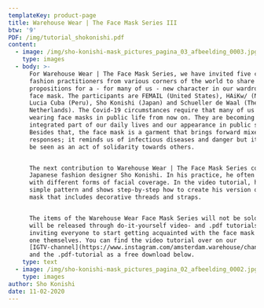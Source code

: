 ```yaml
---
templateKey: product-page
title: Warehouse Wear | The Face Mask Series III
btw: '9'
PDF: /img/tutorial_shokonishi.pdf
content:
  - image: /img/sho-konishi-mask_pictures_pagina_03_afbeelding_0003.jpg
    type: images
  - body: >-
      For Warehouse Wear | The Face Mask Series, we have invited five critical
      fashion practitioners from various corners of the world to share their
      propositions for a - for many of us - new character in our wardrobes: the
      face mask. The participants are FEMAIL (United States), HAiKw/ (Norway),
      Lucia Cuba (Peru), Sho Konishi (Japan) and Schueller de Waal (The
      Netherlands). The Covid-19 circumstances require that many of us start
      wearing face masks in public life from now on. They are becoming an
      integrated part of our daily lives and our appearance in public space.
      Besides that, the face mask is a garment that brings forward mixed
      responses; it reminds us of infectious diseases and danger but it can also
      be seen as an act of solidarity towards others.


      The next contribution to Warehouse Wear | The Face Mask Series comes from
      Japanese fashion designer Sho Konishi. In his practice, he often works
      with different forms of facial coverage. In the video tutorial, he uses a
      simple pattern and shows step-by-step how to create his version of a face
      mask that includes decorative threads and straps.


      The items of the Warehouse Wear Face Mask Series will not be sold, but
      will be released through do-it-yourself video- and .pdf tutorials -
      inviting everyone to start getting acquainted with the face mask and make
      one themselves. You can find the video tutorial over on our
      [IGTV-channel](https://www.instagram.com/amsterdam.warehouse/channel/),
      and the .pdf-tutorial as a free download below.
    type: text
  - image: /img/sho-konishi-mask_pictures_pagina_02_afbeelding_0002.jpg
    type: images
author: Sho Konishi
date: 11-02-2020
---
```


